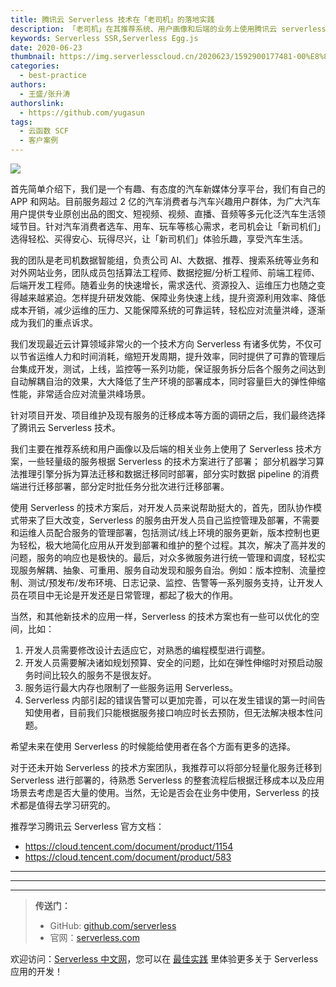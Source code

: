 ```yaml
---
title: 腾讯云 Serverless 技术在「老司机」的落地实践
description: 「老司机」在其推荐系统、用户画像和后端的业务上使用腾讯云 serverless 技术。
keywords: Serverless SSR,Serverless Egg.js
date: 2020-06-23
thumbnail: https://img.serverlesscloud.cn/2020623/1592900177481-00%E8%80%81%E5%8F%B8%E6%9C%BA.jpg
categories:
  - best-practice
authors:
  - 王盛/张升涛
authorslink:
  - https://github.com/yugasun
tags:
  - 云函数 SCF
  - 客户案例
---
```


![](https://img.serverlesscloud.cn/2020616/1592302417672-%E8%80%81%E5%8F%B8%E6%9C%BA.jpg)

首先简单介绍下，我们是一个有趣、有态度的汽车新媒体分享平台，我们有自己的 APP 和网站。目前服务超过 2 亿的汽车消费者与汽车兴趣用户群体，为广大汽车用户提供专业原创出品的图文、短视频、视频、直播、音频等多元化泛汽车生活领域节目。针对汽车消费者选车、用车、玩车等核心需求，老司机会让「新司机们」选得轻松、买得安心、玩得尽兴，让「新司机们」体验乐趣，享受汽车生活。

我的团队是老司机数据智能组，负责公司 AI、大数据、推荐、搜索系统等业务和对外网站业务，团队成员包括算法工程师、数据挖掘/分析工程师、前端工程师、后端开发工程师。随着业务的快速增长，需求迭代、资源投入、运维压力也随之变得越来越紧迫。怎样提升研发效能、保障业务快速上线，提升资源利用效率、降低成本开销，减少运维的压力、又能保障系统的可靠运转，轻松应对流量洪峰，逐渐成为我们的重点诉求。

我们发现最近云计算领域非常火的一个技术方向 Serverless 有诸多优势，不仅可以节省运维人力和时间消耗，缩短开发周期，提升效率，同时提供了可靠的管理后台集成开发，测试，上线，监控等一系列功能，保证服务拆分后各个服务之间达到自动解耦自治的效果，大大降低了生产环境的部署成本，同时容量巨大的弹性伸缩性能，非常适合应对流量洪峰场景。

针对项目开发、项目维护及现有服务的迁移成本等方面的调研之后，我们最终选择了腾讯云 Serverless 技术。

我们主要在推荐系统和用户画像以及后端的相关业务上使用了 Serverless 技术方案，一些轻量级的服务根据 Serverless 的技术方案进行了部署； 部分机器学习算法推理引擎分拆为算法迁移和数据迁移同时部署，部分实时数据 pipeline 的消费端进行迁移部署，部分定时批任务分批次进行迁移部署。

使用 Serverless 的技术方案后，对开发人员来说帮助挺大的，首先，团队协作模式带来了巨大改变，Serverless 的服务由开发人员自己监控管理及部署，不需要和运维人员配合服务的管理部署，包括测试/线上环境的服务更新，版本控制也更为轻松，极大地简化应用从开发到部署和维护的整个过程。其次，解决了高并发的问题，服务的响应也是极快的。最后，对众多微服务进行统一管理和调度，轻松实现服务解耦、抽象、可重用、服务自动发现和服务自治。例如：版本控制、流量控制、测试/预发布/发布环境、日志记录、监控、告警等一系列服务支持，让开发人员在项目中无论是开发还是日常管理，都起了极大的作用。

当然，和其他新技术的应用一样，Serverless 的技术方案也有一些可以优化的空间，比如：

1. 开发人员需要修改设计去适应它，对熟悉的编程模型进行调整。
2. 开发人员需要解决诸如规划预算、安全的问题，比如在弹性伸缩时对预启动服务时间比较久的服务不是很友好。
3. 服务运行最大内存也限制了一些服务运用 Serverless。
4. Serverless 内部引起的错误告警可以更加完善，可以在发生错误的第一时间告知使用者，目前我们只能根据服务接口响应时长去预防，但无法解决根本性问题。

希望未来在使用 Serverless 的时候能给使用者在各个方面有更多的选择。

对于还未开始 Serverless 的技术方案团队，我推荐可以将部分轻量化服务迁移到Serverless 进行部署的，待熟悉 Serverless 的整套流程后根据迁移成本以及应用场景去考虑是否大量的使用。当然，无论是否会在业务中使用，Serverless 的技术都是值得去学习研究的。

推荐学习腾讯云 Serverless 官方文档：
- https://cloud.tencent.com/document/product/1154
- https://cloud.tencent.com/document/product/583

---

---
<div id='scf-deploy-iframe-or-md'></div>

---

> **传送门：**
> - GitHub: [github.com/serverless](https://github.com/serverless/serverless/blob/master/README_CN.md)
> - 官网：[serverless.com](https://serverless.com/)

欢迎访问：[Serverless 中文网](https://serverlesscloud.cn/)，您可以在 [最佳实践](https://serverlesscloud.cn/best-practice) 里体验更多关于 Serverless 应用的开发！
